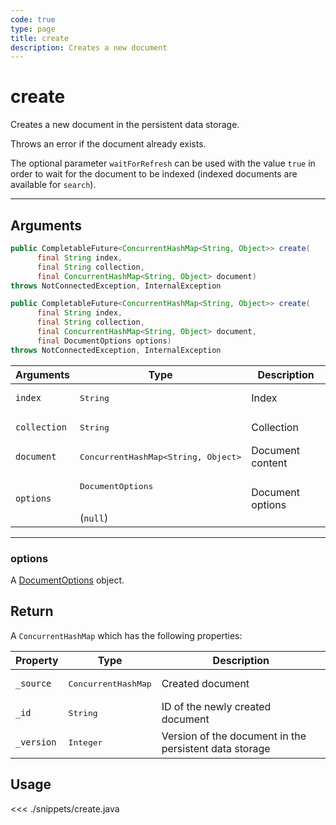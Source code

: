 ```yaml
---
code: true
type: page
title: create
description: Creates a new document
---
```


# create

Creates a new document in the persistent data storage.

Throws an error if the document already exists.

The optional parameter `waitForRefresh` can be used with the value `true` in order to wait for the document to be indexed (indexed documents are available for `search`).

---

## Arguments

```java
public CompletableFuture<ConcurrentHashMap<String, Object>> create(
      final String index,
      final String collection,
      final ConcurrentHashMap<String, Object> document)
throws NotConnectedException, InternalException

public CompletableFuture<ConcurrentHashMap<String, Object>> create(
      final String index,
      final String collection,
      final ConcurrentHashMap<String, Object> document,
      final DocumentOptions options)
throws NotConnectedException, InternalException
```

| Arguments          | Type                                         | Description                       |
| ------------------ | -------------------------------------------- | --------------------------------- |
| `index`            | <pre>String</pre>                            | Index                             |
| `collection`       | <pre>String</pre>                            | Collection                        |
| `document`         | <pre>ConcurrentHashMap<String, Object></pre> | Document content |
| `options`          | <pre>DocumentOptions</pre><br>(`null`)       | Document options               |

---

### options

A [DocumentOptions](/sdk/java/3/core-classes/document-options) object.

## Return

A `ConcurrentHashMap` which has the following properties:

| Property     | Type                         | Description                      |
|------------- |----------------------------- |--------------------------------- |
| `_source`    | <pre>ConcurrentHashMap</pre> | Created document                 |
| `_id`        | <pre>String</pre>            | ID of the newly created document                       |
| `_version`   | <pre>Integer</pre>           | Version of the document in the persistent data storage |

## Usage

<<< ./snippets/create.java
